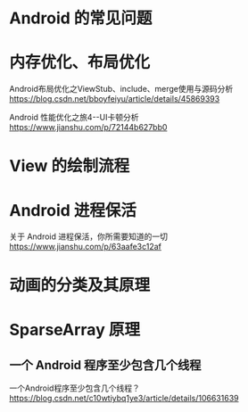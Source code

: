 # Android 的常见问题

# 内存优化、布局优化

Android布局优化之ViewStub、include、merge使用与源码分析 https://blog.csdn.net/bboyfeiyu/article/details/45869393 

Android 性能优化之旅4--UI卡顿分析 https://www.jianshu.com/p/72144b627bb0

# View 的绘制流程

# Android 进程保活

关于 Android 进程保活，你所需要知道的一切 https://www.jianshu.com/p/63aafe3c12af



# 动画的分类及其原理



# SparseArray 原理



## 一个 Android 程序至少包含几个线程

一个Android程序至少包含几个线程？https://blog.csdn.net/c10wtiybq1ye3/article/details/106631639
